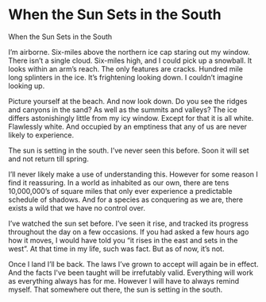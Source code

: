 # When the Sun Sets in the South

When the Sun Sets in the South

I’m airborne. Six-miles above the northern ice cap staring out my window. There isn’t a single cloud. Six-miles high, and I could pick up a snowball. It looks within an arm’s reach. The only features are cracks. Hundred mile long splinters in the ice. It’s frightening looking down. I couldn’t imagine looking up.

Picture yourself at the beach. And now look down. Do you see the ridges and canyons in the sand? As well as the summits and valleys? The ice differs astonishingly little from my icy window. Except for that it is all white. Flawlessly white. And occupied by an emptiness that any of us are never likely to experience.

The sun is setting in the south. I’ve never seen this before. Soon it will set and not return till spring.

I’ll never likely make a use of understanding this. However for some reason I find it reassuring. In a world as inhabited as our own, there are tens 10,000,000’s of square miles that only ever experience a predictable schedule of shadows. And for a species as conquering as we are, there exists a wild that we have no control over.

I’ve watched the sun set before. I’ve seen it rise, and tracked its progress throughout the day on a few occasions. If you had asked a few hours ago how it moves, I would have told you “it rises in the east and sets in the west”. At that time in my life, such was fact. But as of now, it’s not.

Once I land I’ll be back. The laws I’ve grown to accept will again be in effect. And the facts I've been taught will be irrefutably valid. Everything will work as everything always has for me. However I will have to always remind myself. That somewhere out there, the sun is setting in the south.